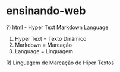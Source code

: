 # ensinando-web

?) html - Hyper Text Markdown Language
 1) Hyper Text = Texto Dinâmico 
 2) Markdown = Marcação
 3) Language = Linguagem

 R) Linguagem de Marcação de Hiper Textos

 
